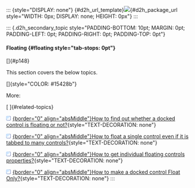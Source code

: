 ::: {style="DISPLAY: none"}
[](ms-xhelp:///?Id=d2h_url_template){#d2h_url_template}![](!package_url!){#d2h_package_url style="WIDTH: 0px; DISPLAY: none; HEIGHT: 0px"}
:::

::: {.d2h_secondary_topic style="PADDING-BOTTOM: 10pt; MARGIN: 0pt; PADDING-LEFT: 0pt; PADDING-RIGHT: 0pt; PADDING-TOP: 0pt"}
#### Floating {#floating style="tab-stops: 0pt"}

[]{#p148}

This section covers the below topics.

[]{style="COLOR: #15428b"} 

More:

[ ]{#related-topics}

[![](button.gif){border="0" align="absMiddle"}How to find out whether a docked control is floating or not?](ms-xhelp:///?Id=0f44d485-e02f-4f59-bec8-848cbd21f994){style="TEXT-DECORATION: none"}

[![](button.gif){border="0" align="absMiddle"}How to float a single control even if it is tabbed to many controls?](ms-xhelp:///?Id=db437d54-7b29-4890-b1f6-a1b4fa8913e9){style="TEXT-DECORATION: none"}

[![](button.gif){border="0" align="absMiddle"}How to get individual floating controls properties?](ms-xhelp:///?Id=df5ec58d-bad1-426a-b98a-e62ebb2f9279){style="TEXT-DECORATION: none"}

[![](button.gif){border="0" align="absMiddle"}How to make a docked control Float Only?](ms-xhelp:///?Id=2a07f459-1c7c-4656-b43e-6a38b3857034){style="TEXT-DECORATION: none"}
:::
